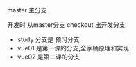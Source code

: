 

master 主分支

开发时 从master分支 checkout 出开发分支

- study 分支是 预习分支
- vue01 是第一课的分支,全家桶原理和实现
- vue02 是第二课的分支






